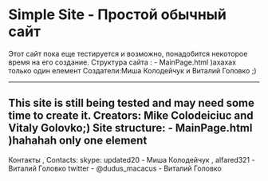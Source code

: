 Simple Site - Простой обычный сайт
==========



Этот сайт пока еще тестируется и возможно, понадобится некоторое время на его создание.
Структура сайта : - MainPage.html )ахахах только один елемент
Создатели:Миша Колодейчук и Виталий Головко ;)

-----------------------------------------------------------------------------------------
This site is still being tested and may need some time to create it.
Creators: Mike Colodeiciuc and Vitaly Golovko;)
Site structure: - MainPage.html  )hahahah only one element
-----------------------------------------------------------------------------------------

Контакты , Contacts:
skype: updated20  - Миша Колодейчук , alfared321 - Виталий Головко
twitter - @dudus_macacus - Виталий Головко

